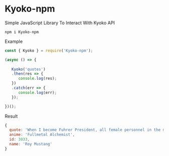 # Kyoko-npm
Simple JavaScript Library To Interact With Kyoko API

```
npm i Kyoko-npm
```

Example
```javascript
const { Kyoko } = require('Kyoko-npm');

(async () => {
   
   Kyoko('quotes')
   .then(res => {
      console.log(res);
   })
   .catch(err => {
      console.log(err);
   });

})();
```
Result
```javascript
{
  quote: 'When I become Fuhrer President, all female personnel in the military ... will have to wear mini-skirts.',
  anime: 'Fullmetal Alchemist',
  id: 3833,
  name: 'Roy Mustang'
}
```
